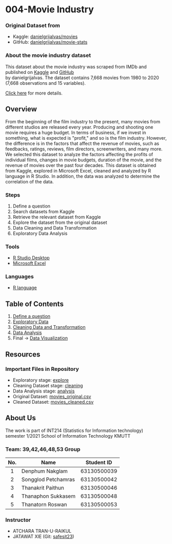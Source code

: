 # 004-Movie Industry
### Original Dataset from
- Kaggle: [danielgrijalvas/movies](https://www.kaggle.com/danielgrijalvas/movies)
- GitHub: [danielgrijalvas/movie-stats](https://github.com/danielgrijalva/movie-stats)

### About the movie industry dataset

This dataset about the movie industry was scraped from IMDb and published on [Kaggle](https://www.kaggle.com/danielgrijalvas/movies) 
and [GitHub](https://github.com/danielgrijalva/movie-stats) <br>
by danielgrijalvas. The dataset contains 7,668 movies from 1980 to 2020 (7,668 observations and 15 variables). <br>

[Click here](./movie_industry/csv/original_dataset) for more details.

## Overview
From the beginning of the film industry to the present, many movies from different studios are released every year.
Producing and shooting one movie requires a huge budget. In terms of business, if we invest in something,
what is expected is "profit," and so is the film industry. However, the difference is in the factors that affect the revenue of movies,
such as feedbacks, ratings, reviews, film directors, screenwriters, and many more.
We selected this dataset to analyze the factors affecting the profits of individual films, changes in movie budgets, duration of the movie,
and the revenue of movies over the past four decades. This dataset is obtained from Kaggle, explored in Microsoft Excel, cleaned and analyzed by
R language in R Studio. In addition, the data was analyzed to determine the correlation of the data.

### Steps

1. Define a question
2. Search datasets from Kaggle
3. Retrieve the relevant dataset from Kaggle 
4. Explore the dataset from the original dataset
5. Data Cleaning and Data Transformation
6. Exploratory Data Analysis

### Tools

- [R Studio Desktop](https://www.rstudio.com/)
- [Microsoft Excel](https://www.microsoft.com/en-us/microsoft-365/excel)

### Languages

- [R language](https://www.r-project.org/)

## Table of Contents

1. [Define a question](https://docs.google.com/document/d/1w2onje5-9L69HuW4t2Cg_gM9JM1zD9pZ5xbpaB-OaY4/edit?usp=sharing)
2. [Exploratory Data](./movie_industry/data_exploration)
2. [Cleaning Data and Transformation](./movie_industry/data_cleaning)
4. [Data Analysis](./movie_industry/data_analysis)
5. Final -> [Data Visualization](#)

## Resources

### Important Files in Repository

- Exploratory stage: [explore](./movie_industry/data_exploration)
- Cleaning Dataset stage: [cleaning](./movie_industry/data_cleaning)
- Data Analysis stage: [analysis](./movie_industry/data_analysis)
- Original Dataset: [movies_original.csv](./movie_industry/csv/original_dataset/movies_original.csv)
- Cleaned Dataset: [movies_cleaned.csv](./movie_industry/csv/cleaned_dataset/movies_cleaned.csv)

## About Us
The work is part of INT214 (Statistics for Information technology) <br>
semester 1/2021 School of Information Technology KMUTT

### Team: 39,42,46,48,53 Group
| No. | Name                 | Student ID  |
|:---:|----------------------|-------------|
|  1  | Denphum Nakglam      | 63130500039 |
|  2  | Songglod Petchamras  | 63130500042 |
|  3  | Thanakrit Paithun    | 63130500046 |
|  4  | Thanaphon Sukkasem   | 63130500048 |
|  5  | Thanatorn Roswan     | 63130500053 |

### Instructor
- ATCHARA TRAN-U-RAIKUL
- JATAWAT XIE (Git: [safesit23](https://github.com/safesit23))

